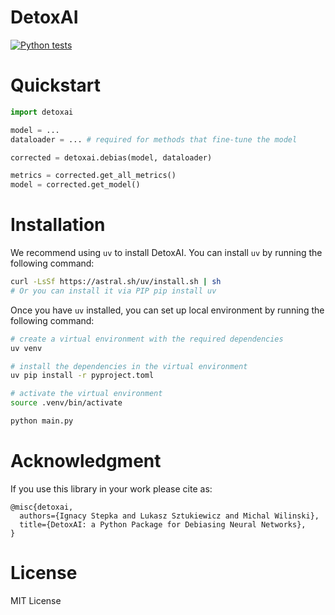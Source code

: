 # DetoxAI

[![Python tests](https://github.com/FairUnlearn/detoxai/actions/workflows/python-tests.yml/badge.svg?branch=main)](https://github.com/FairUnlearn/detoxai/actions/workflows/python-tests.yml)


# Quickstart

```python
import detoxai

model = ...
dataloader = ... # required for methods that fine-tune the model

corrected = detoxai.debias(model, dataloader)

metrics = corrected.get_all_metrics()
model = corrected.get_model()
```

# Installation

We recommend using `uv` to install DetoxAI. You can install `uv` by running the following command:

```bash
curl -LsSf https://astral.sh/uv/install.sh | sh
# Or you can install it via PIP pip install uv
```

Once you have `uv` installed, you can set up local environment by running the following command:

```bash
# create a virtual environment with the required dependencies
uv venv 

# install the dependencies in the virtual environment
uv pip install -r pyproject.toml

# activate the virtual environment
source .venv/bin/activate

python main.py
```

# Acknowledgment
If you use this library in your work please cite as: 
```
@misc{detoxai,
  authors={Ignacy Stepka and Lukasz Sztukiewicz and Michal Wilinski},
  title={DetoxAI: a Python Package for Debiasing Neural Networks},
}
```


# License 
MIT License
